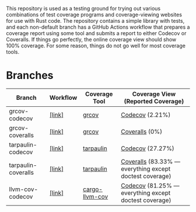 This repository is used as a testing ground for trying out various combinations
of test coverage programs and coverage-viewing websites for use with Rust code.
The repository contains a simple library with tests, and each non-default
branch has a GitHub Actions workflow that prepares a coverage report using some
tool and submits a report to either Codecov or Coveralls.  If things go
perfectly, the online coverage view should show 100% coverage.  For some
reason, things do not go well for most coverage tools.

Branches
========

| Branch | Workflow | Coverage Tool | Coverage View (Reported Coverage) |
| ------ | -------- | ------------- | --------------------------------- |
| grcov-codecov | [[link]](https://github.com/jwodder/rust-coverage-test/blob/grcov-codecov/.github/workflows/test.yml) | [grcov](https://github.com/mozilla/grcov) | [Codecov](https://app.codecov.io/gh/jwodder/rust-coverage-test/branch/grcov-codecov) (2.21%) |
| grcov-coveralls | [[link]](https://github.com/jwodder/rust-coverage-test/blob/grcov-coveralls/.github/workflows/test.yml) | [grcov](https://github.com/mozilla/grcov) | [Coveralls](https://coveralls.io/github/jwodder/rust-coverage-test?branch=grcov-coveralls) (0%) |
| tarpaulin-codecov | [[link]](https://github.com/jwodder/rust-coverage-test/blob/tarpaulin-codecov/.github/workflows/test.yml) | [tarpaulin](https://github.com/xd009642/tarpaulin) | [Codecov](https://app.codecov.io/gh/jwodder/rust-coverage-test/branch/tarpaulin-codecov) (27.27%) |
| tarpaulin-coveralls | [[link]](https://github.com/jwodder/rust-coverage-test/blob/tarpaulin-coveralls/.github/workflows/test.yml) | [tarpaulin](https://github.com/xd009642/tarpaulin) | [Coveralls](https://coveralls.io/github/jwodder/rust-coverage-test?branch=tarpaulin-coveralls) (83.33% — everything except doctest coverage) |
| llvm-cov-codecov | [[link]](https://github.com/jwodder/rust-coverage-test/blob/llvm-cov-codecov/.github/workflows/test.yml) | [cargo-llvm-cov](https://github.com/taiki-e/cargo-llvm-cov) | [Codecov](https://app.codecov.io/gh/jwodder/rust-coverage-test/branch/llvm-cov-codecov) (81.25% — everything except doctest coverage) |
